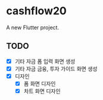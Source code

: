 # cashflow20

A new Flutter project.

## TODO

- [x] 기타 자금 폼 입력 화면 생성
- [x] 기타 자금 금융, 투자 가이드 화면 생성
- [x] 디자인
  - [x] 폼 화면 디자인
  - [x] 차트 화면 디자인
